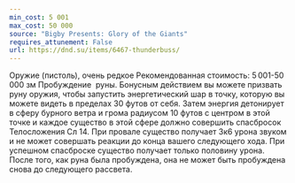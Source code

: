 ```yaml
---
min_cost: 5 001
max_cost: 50 000
source: "Bigby Presents: Glory of the Giants"
requires_attunement: False
url: https://dnd.su/items/6467-thunderbuss/
---
```


Оружие (пистоль), очень редкое
Рекомендованная стоимость: 5 001-50 000 зм
Пробуждение  руны. Бонусным действием вы можете призвать руну оружия, чтобы запустить энергетический шар в точку, которую вы можете видеть в пределах 30 футов от себя. Затем энергия детонирует в сферу бурного ветра и грома радиусом 10 футов с центром в этой точке и каждое существо в этой сфере должно совершить спасбросок Телосложения Сл 14. При провале существо получает 3к6 урона звуком и не может совершать реакции до конца вашего следующего хода. При успешном спасброске существо получает только половину урона.
После того, как руна была пробуждена, она не может быть пробуждена снова до следующего рассвета.